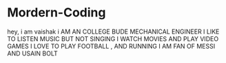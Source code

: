 # Mordern-Coding
hey, i am vaishak 
i AM AN COLLEGE BUDE 
MECHANICAL ENGINEER
I LIKE TO LISTEN MUSIC BUT NOT SINGING 
I WATCH MOVIES AND PLAY VIDEO GAMES 
I LOVE TO PLAY  FOOTBALL , AND RUNNING
I AM FAN OF MESSI AND USAIN BOLT
  
